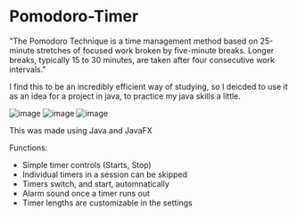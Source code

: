 # Pomodoro-Timer

"The Pomodoro Technique is a time management method based on 25-minute stretches of focused work broken by five-minute breaks. Longer breaks, typically 15 to 30 minutes, are taken after four consecutive work intervals."

I find this to be an incredibly efficient way of studying, so I deicded to use it as an idea for a project in java, to practice my java skills a little.

![image](https://github.com/NoahSKipp/Pomodoro-Timer/assets/159732895/f2e02186-0cdf-4397-be1f-4802abb4032d)
![image](https://github.com/NoahSKipp/Pomodoro-Timer/assets/159732895/37507633-59ee-4633-9208-95c31d237e41)
![image](https://github.com/NoahSKipp/Pomodoro-Timer/assets/159732895/7fc3d521-09f1-4d3e-884e-de3b8e661615)

This was made using Java and JavaFX

Functions:
- Simple timer controls (Starts, Stop)
- Individual timers in a session can be skipped
- Timers switch, and start, automnatically
- Alarm sound once a timer runs out
- Timer lengths are customizable in the settings
